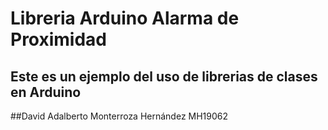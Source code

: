 # Libreria Arduino Alarma de Proximidad
## Este es un ejemplo del uso de librerias de clases en Arduino


##David Adalberto Monterroza Hernández MH19062
